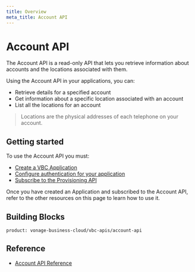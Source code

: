 ```yaml
---
title: Overview
meta_title: Account API
---
```

# Account API

The Account API is a read-only API that lets you retrieve information about accounts and the locations associated with them.

Using the Account API in your applications, you can:

* Retrieve details for a specified account
* Get information about a specific location associated with an account
* List all the locations for an account

> Locations are the physical addresses of each telephone on your account.

## Getting started

To use the Account API you must:

* [Create a VBC Application](/vonage-business-cloud/vbc-apis/getting-started/create-application)
* [Configure authentication for your application](/vonage-business-cloud/vbc-apis/getting-started/authentication)
* [Subscribe to the Provisioning API](/vonage-business-cloud/vbc-apis/getting-started/subscribe-api)

Once you have created an Application and subscribed to the Account API, refer to the other resources on this page to learn how to use it.


## Building Blocks

```building_block_list
product: vonage-business-cloud/vbc-apis/account-api
```

## Reference

* [Account API Reference](/api/vonage-business-cloud/account)
